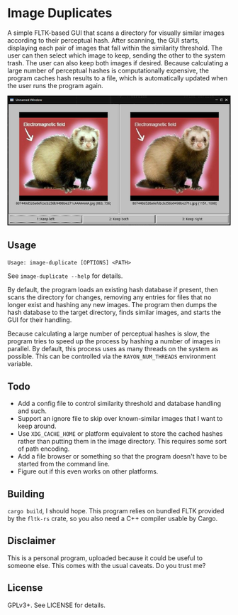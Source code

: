 # Image Duplicates

A simple FLTK-based GUI that scans a directory for visually similar images
according to their perceptual hash. After scanning, the GUI starts, displaying
each pair of images that fall within the similarity threshold. The user can then
select which image to keep, sending the other to the system trash. The user can
also keep both images if desired. Because calculating a large number of
perceptual hashes is computationally expensive, the program caches hash results
to a file, which is automatically updated when the user runs the program again.

![](https://github.com/4ffy/image-duplicate/blob/main/data/screenshot.png)

## Usage

`Usage: image-duplicate [OPTIONS] <PATH>`

See `image-duplicate --help` for details.

By default, the program loads an existing hash database if present, then scans
the directory for changes, removing any entries for files that no longer exist
and hashing any new images. The program then dumps the hash database to the
target directory, finds similar images, and starts the GUI for their handling.

Because calculating a large number of perceptual hashes is slow, the program
tries to speed up the process by hashing a number of images in parallel. By
default, this process uses as many threads on the system as possible. This can
be controlled via the `RAYON_NUM_THREADS` environment variable.

## Todo

 - Add a config file to control similarity threshold and database handling and
   such.
 - Support an ignore file to skip over known-similar images that I want to keep
   around.
 - Use `XDG_CACHE_HOME` or platform equivalent to store the cached hashes rather
   than putting them in the image directory. This requires some sort of path
   encoding.
 - Add a file browser or something so that the program doesn't have to be
   started from the command line.
 - Figure out if this even works on other platforms.

## Building

`cargo build`, I should hope. This program relies on bundled FLTK provided by
the `fltk-rs` crate, so you also need a C++ compiler usable by Cargo.

## Disclaimer

This is a personal program, uploaded because it could be useful to someone else.
This comes with the usual caveats. Do you trust me?

## License

GPLv3+. See LICENSE for details.
